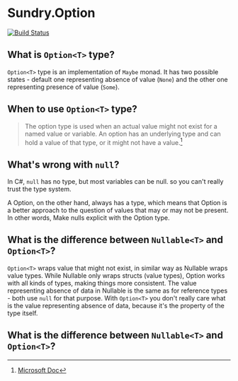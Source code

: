 # Sundry.Option

[![Build Status](https://github.com/sundryoss/Sundry.Option/actions/workflows/continuous.yml/badge.svg)](https://github.com/sundryoss/Sundry.Option/actions/workflows/continuous.yml)


## What is `Option<T>` type?
`Option<T>` type is an implementation of `Maybe` monad. It has two possible states - default one representing absence of value (`None`) and the other one representing presence of value (`Some`). 

## When to use `Option<T>` type?

> The option type is used when an actual value might not exist for a named value or variable. An option has an underlying type and can hold a value of that type, or it might not have a value.[^MicrosoftDoc]

## What's wrong with `null`?
In C#, `null` has no type, but most variables can be null. so you can't really trust the type system.

A Option, on the other hand, always has a type, which means that Option is a better approach to the question of values that may or may not be present. In other words, Make nulls explicit with the Option type.

## What is the difference between `Nullable<T>` and `Option<T>`?

`Option<T>` wraps value that might not exist, in similar way as Nullable<T> wraps value types. While Nullable<T> only wraps structs (value types), Option<T> works with all kinds of types, making things more consistent. The value representing absence of data in Nullable<T> is the same as for reference types - both use `null` for that purpose. 
With `Option<T>` you don't really care what is the value representing absence of data, because it's the property of the type itself.

## What is the difference between `Nullable<T>` and `Option<T>`?


[^MicrosoftDoc]:
    [Microsoft Doc](https://docs.microsoft.com/en-us/dotnet/fsharp/language-reference/options)

